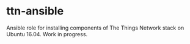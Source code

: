 # ttn-ansible
Ansible role for installing components of The Things Network stack on Ubuntu 16.04. Work in progress.
